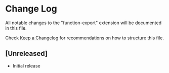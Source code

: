# Change Log

All notable changes to the "function-export" extension will be documented in this file.

Check [Keep a Changelog](http://keepachangelog.com/) for recommendations on how to structure this file.

## [Unreleased]

- Initial release
